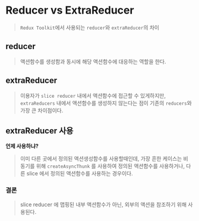 # Reducer vs ExtraReducer

> `Redux Toolkit`에서 사용되는 `reducer`와 `extraReducer`의 차이

## reducer

> 액션함수를 생성함과 동시에 해당 액션함수에 대응하는 역할을 한다.

## extraReducer

> 이용자가 `slice reducer` 내에서 액션함수에 접근할 수 있게하지만, `extraReducers` 내에서 액션함수를 생성하지 않는다는 점이 기존의 `reducers`와 가장 큰 차이점이다.

## extraReducer 사용

**언제 사용하냐?**

> 이미 다른 곳에서 정의된 액션생성함수를 사용할때인데, 가장 흔한 케이스는 비동기를 위해 `createAsyncThunk` 를 사용하여 정의된 액션함수를 사용하거나, 다른 slice 에서 정의된 액션함수를 사용하는 경우이다.

### 결론

> slice reducer 에 맵핑된 내부 액션함수가 아닌, 외부의 액션을 참조하기 위해 사용된다.

